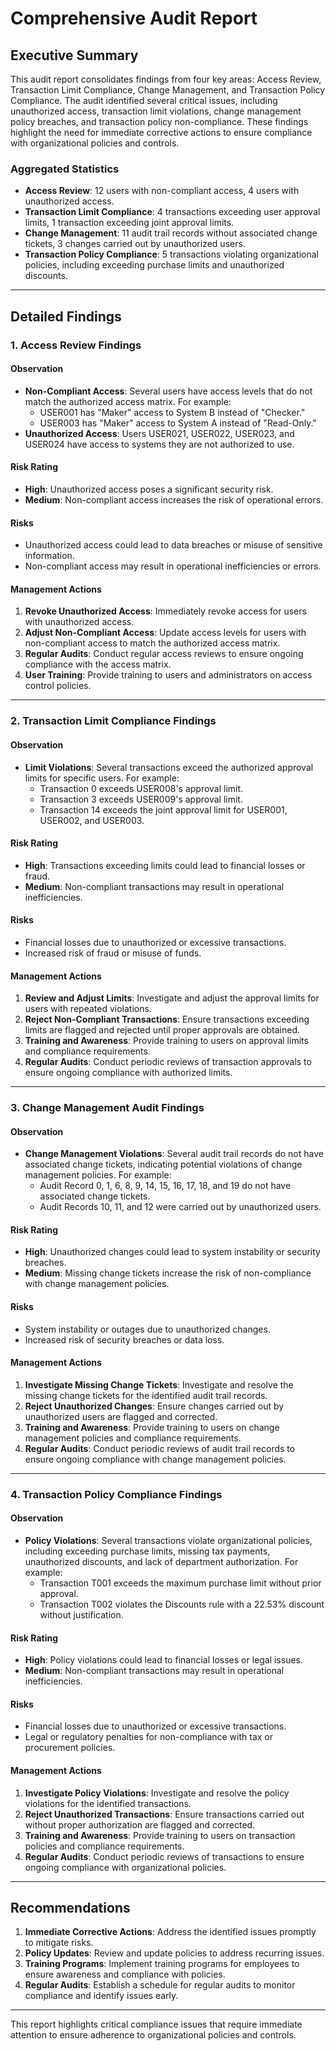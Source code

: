 # Comprehensive Audit Report

## Executive Summary
This audit report consolidates findings from four key areas: Access Review, Transaction Limit Compliance, Change Management, and Transaction Policy Compliance. The audit identified several critical issues, including unauthorized access, transaction limit violations, change management policy breaches, and transaction policy non-compliance. These findings highlight the need for immediate corrective actions to ensure compliance with organizational policies and controls.

### Aggregated Statistics
- **Access Review**: 12 users with non-compliant access, 4 users with unauthorized access.
- **Transaction Limit Compliance**: 4 transactions exceeding user approval limits, 1 transaction exceeding joint approval limits.
- **Change Management**: 11 audit trail records without associated change tickets, 3 changes carried out by unauthorized users.
- **Transaction Policy Compliance**: 5 transactions violating organizational policies, including exceeding purchase limits and unauthorized discounts.

---

## Detailed Findings

### 1. Access Review Findings
#### Observation
- **Non-Compliant Access**: Several users have access levels that do not match the authorized access matrix. For example:
  - USER001 has "Maker" access to System B instead of "Checker."
  - USER003 has "Maker" access to System A instead of "Read-Only."
- **Unauthorized Access**: Users USER021, USER022, USER023, and USER024 have access to systems they are not authorized to use.

#### Risk Rating
- **High**: Unauthorized access poses a significant security risk.
- **Medium**: Non-compliant access increases the risk of operational errors.

#### Risks
- Unauthorized access could lead to data breaches or misuse of sensitive information.
- Non-compliant access may result in operational inefficiencies or errors.

#### Management Actions
1. **Revoke Unauthorized Access**: Immediately revoke access for users with unauthorized access.
2. **Adjust Non-Compliant Access**: Update access levels for users with non-compliant access to match the authorized access matrix.
3. **Regular Audits**: Conduct regular access reviews to ensure ongoing compliance with the access matrix.
4. **User Training**: Provide training to users and administrators on access control policies.

---

### 2. Transaction Limit Compliance Findings
#### Observation
- **Limit Violations**: Several transactions exceed the authorized approval limits for specific users. For example:
  - Transaction 0 exceeds USER008's approval limit.
  - Transaction 3 exceeds USER009's approval limit.
  - Transaction 14 exceeds the joint approval limit for USER001, USER002, and USER003.

#### Risk Rating
- **High**: Transactions exceeding limits could lead to financial losses or fraud.
- **Medium**: Non-compliant transactions may result in operational inefficiencies.

#### Risks
- Financial losses due to unauthorized or excessive transactions.
- Increased risk of fraud or misuse of funds.

#### Management Actions
1. **Review and Adjust Limits**: Investigate and adjust the approval limits for users with repeated violations.
2. **Reject Non-Compliant Transactions**: Ensure transactions exceeding limits are flagged and rejected until proper approvals are obtained.
3. **Training and Awareness**: Provide training to users on approval limits and compliance requirements.
4. **Regular Audits**: Conduct periodic reviews of transaction approvals to ensure ongoing compliance with authorized limits.

---

### 3. Change Management Audit Findings
#### Observation
- **Change Management Violations**: Several audit trail records do not have associated change tickets, indicating potential violations of change management policies. For example:
  - Audit Record 0, 1, 6, 8, 9, 14, 15, 16, 17, 18, and 19 do not have associated change tickets.
  - Audit Records 10, 11, and 12 were carried out by unauthorized users.

#### Risk Rating
- **High**: Unauthorized changes could lead to system instability or security breaches.
- **Medium**: Missing change tickets increase the risk of non-compliance with change management policies.

#### Risks
- System instability or outages due to unauthorized changes.
- Increased risk of security breaches or data loss.

#### Management Actions
1. **Investigate Missing Change Tickets**: Investigate and resolve the missing change tickets for the identified audit trail records.
2. **Reject Unauthorized Changes**: Ensure changes carried out by unauthorized users are flagged and corrected.
3. **Training and Awareness**: Provide training to users on change management policies and compliance requirements.
4. **Regular Audits**: Conduct periodic reviews of audit trail records to ensure ongoing compliance with change management policies.

---

### 4. Transaction Policy Compliance Findings
#### Observation
- **Policy Violations**: Several transactions violate organizational policies, including exceeding purchase limits, missing tax payments, unauthorized discounts, and lack of department authorization. For example:
  - Transaction T001 exceeds the maximum purchase limit without prior approval.
  - Transaction T002 violates the Discounts rule with a 22.53% discount without justification.

#### Risk Rating
- **High**: Policy violations could lead to financial losses or legal issues.
- **Medium**: Non-compliant transactions may result in operational inefficiencies.

#### Risks
- Financial losses due to unauthorized or excessive transactions.
- Legal or regulatory penalties for non-compliance with tax or procurement policies.

#### Management Actions
1. **Investigate Policy Violations**: Investigate and resolve the policy violations for the identified transactions.
2. **Reject Unauthorized Transactions**: Ensure transactions carried out without proper authorization are flagged and corrected.
3. **Training and Awareness**: Provide training to users on transaction policies and compliance requirements.
4. **Regular Audits**: Conduct periodic reviews of transactions to ensure ongoing compliance with organizational policies.

---

## Recommendations
1. **Immediate Corrective Actions**: Address the identified issues promptly to mitigate risks.
2. **Policy Updates**: Review and update policies to address recurring issues.
3. **Training Programs**: Implement training programs for employees to ensure awareness and compliance with policies.
4. **Regular Audits**: Establish a schedule for regular audits to monitor compliance and identify issues early.

---

This report highlights critical compliance issues that require immediate attention to ensure adherence to organizational policies and controls.
```